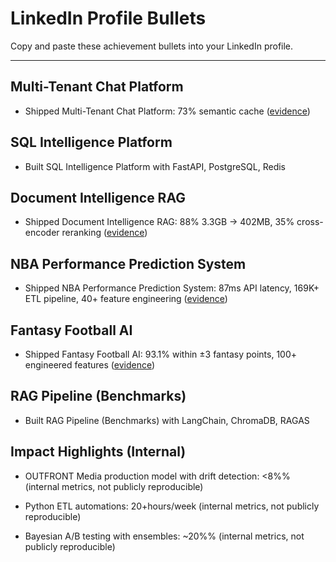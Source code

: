 # LinkedIn Profile Bullets

Copy and paste these achievement bullets into your LinkedIn profile.

---

## Multi-Tenant Chat Platform

- Shipped Multi-Tenant Chat Platform: 73% semantic cache ([evidence](https://github.com/cbratkovics/chatbot-ai-system/blob/main/benchmarks/results/cache_metrics_latest.json))


## SQL Intelligence Platform

- Built SQL Intelligence Platform with FastAPI, PostgreSQL, Redis

## Document Intelligence RAG

- Shipped Document Intelligence RAG: 88% 3.3GB → 402MB, 35% cross-encoder reranking ([evidence](https://github.com/cbratkovics/document-intelligence-ai#key-performance-metrics))


## NBA Performance Prediction System

- Shipped NBA Performance Prediction System: 87ms API latency, 169K+ ETL pipeline, 40+ feature engineering ([evidence](https://github.com/cbratkovics/nba-ai-ml#model-performance))


## Fantasy Football AI

- Shipped Fantasy Football AI: 93.1% within ±3 fantasy points, 100+ engineered features ([evidence](https://github.com/cbratkovics/fantasy-football-ai#verified-production-metrics))


## RAG Pipeline (Benchmarks)

- Built RAG Pipeline (Benchmarks) with LangChain, ChromaDB, RAGAS

## Impact Highlights (Internal)

- OUTFRONT Media production model with drift detection: <8%% (internal metrics, not publicly reproducible)

- Python ETL automations: 20+hours/week (internal metrics, not publicly reproducible)

- Bayesian A/B testing with ensembles: ~20%% (internal metrics, not publicly reproducible)
